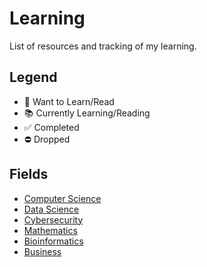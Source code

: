 # Learning

List of resources and tracking of my learning.

## Legend

- 🎯 Want to Learn/Read
- 📚 Currently Learning/Reading
- ✅ Completed
- ⛔ Dropped

## Fields

- [Computer Science](fields/computer-science.md)
- [Data Science](fields/data-science.md)
- [Cybersecurity](fields/cybersecurity.md)
- [Mathematics](fields/mathematics.md)
- [Bioinformatics](fields/bioinformatics.md)
- [Business](fields/business.md)

